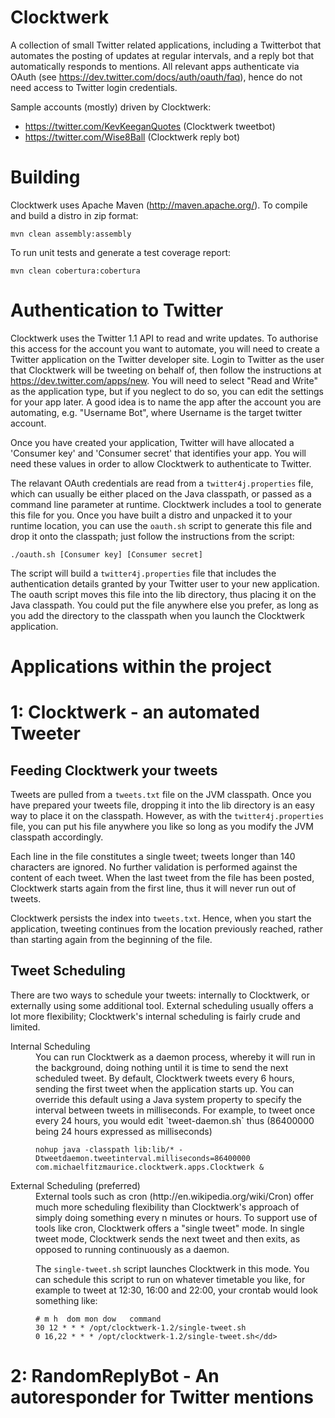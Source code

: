 Clocktwerk
===========

A collection of small Twitter related applications, including 
a Twitterbot that automates the posting of updates at 
regular intervals, and a reply bot that automatically
responds to mentions. All relevant apps authenticate 
via OAuth (see https://dev.twitter.com/docs/auth/oauth/faq), 
hence do not need access to Twitter login credentials. 

Sample accounts (mostly) driven by Clocktwerk:

* https://twitter.com/KevKeeganQuotes (Clocktwerk tweetbot)
* https://twitter.com/Wise8Ball (Clocktwerk reply bot)

Building
===========

Clocktwerk uses Apache Maven (http://maven.apache.org/).
To compile and build a distro in zip format:

    mvn clean assembly:assembly 

To run unit tests and generate a test coverage report:

    mvn clean cobertura:cobertura

Authentication to Twitter
===========================

Clocktwerk uses the Twitter 1.1 API to read and write 
updates. To authorise this access for the account you
want to automate, you will need to create a Twitter
application on the Twitter developer site. Login to
Twitter as the user that Clocktwerk will be tweeting
on behalf of, then follow the instructions at 
https://dev.twitter.com/apps/new. You will need to
select "Read and Write" as the application type, but
if you neglect to do so, you can edit the settings for
your app later. A good idea is to name the app after the
account you are automating, e.g. "Username Bot", where
Username is the target twitter account. 

Once you have created your application, Twitter will 
have allocated a 'Consumer key' and 'Consumer secret' 
that identifies your app. You will need these values
in order to allow Clocktwerk to authenticate to 
Twitter.

The relavant OAuth credentials are read from a
`twitter4j.properties` file, which can usually be either
placed on the Java classpath, or passed as a command line
parameter at runtime. Clocktwerk includes a tool to 
generate this file for you. Once you have built a distro 
and unpacked it to your runtime location, you can use the 
`oauth.sh` script to generate this file and drop it onto 
the classpath; just follow the instructions from the script:

    ./oauth.sh [Consumer key] [Consumer secret]

The script will build a `twitter4j.properties` file that
includes the authentication details granted by your 
Twitter user to your new application. The oauth script
moves this file into the lib directory, thus placing it
on the Java classpath. You could put the file anywhere
else you prefer, as long as you add the directory
to the classpath when you launch the Clocktwerk
application.

Applications within the project
===========================

1: Clocktwerk - an automated Tweeter
===========================

Feeding Clocktwerk your tweets
---------------------------------------

Tweets are pulled from a `tweets.txt` file on the JVM classpath.
Once you have prepared your tweets file, dropping it into the
lib directory is an easy way to place it on the classpath.
However, as with the `twitter4j.properties` file, you can put
his file anywhere you like so long as you modify the JVM
classpath accordingly.

Each line in the file constitutes a single tweet; tweets 
longer than 140 characters are ignored. No further 
validation is performed against the content of each 
tweet. When the last tweet from the file has been posted, 
Clocktwerk starts again from the first line, thus it
will never run out of tweets.

Clocktwerk persists the index into `tweets.txt`. Hence, when 
you start the application, tweeting continues from the 
location previously reached, rather than starting again 
from the beginning of the file.

Tweet Scheduling
---------------------------------------

There are two ways to schedule your tweets: internally 
to Clocktwerk, or externally using some additional tool.
External scheduling usually offers a lot more flexibility;
Clocktwerk's internal scheduling is fairly crude and 
limited.

<dl>
  <dt>Internal Scheduling</dt>
  <dd>You can run Clocktwerk as a daemon process, whereby it will
run in the background, doing nothing until it is time to
send the next scheduled tweet. By default, Clocktwerk tweets 
every 6 hours, sending the first tweet when the application 
starts up. You can override this default using a Java system 
property to specify the interval between tweets in milliseconds. 
For example, to tweet once every 24 hours, you would edit 
`tweet-daemon.sh` thus (86400000 being 24 hours expressed
as milliseconds)

    nohup java -classpath lib:lib/* -Dtweetdaemon.tweetinterval.milliseconds=86400000 com.michaelfitzmaurice.clocktwerk.apps.Clocktwerk &
  </dd>
  <dt>External Scheduling (preferred)</dt>
  <dd>External tools such as cron (http://en.wikipedia.org/wiki/Cron)
offer much more scheduling flexibility than Clocktwerk's
approach of simply doing something every n minutes
or hours. To support use of tools like cron, Clocktwerk
offers a "single tweet" mode. In single tweet mode, 
Clocktwerk sends the next tweet and then exits, as opposed
to running continuously as a daemon.

The `single-tweet.sh` script launches Clocktwerk in this mode.
You can schedule this script to run on whatever timetable you
like, for example to tweet at 12:30, 16:00 and 22:00,
your crontab would look something like:

    # m h  dom mon dow   command
    30 12 * * * /opt/clocktwerk-1.2/single-tweet.sh
    0 16,22 * * * /opt/clocktwerk-1.2/single-tweet.sh</dd>
</dl>

2: RandomReplyBot - An autoresponder for Twitter mentions
===========================



